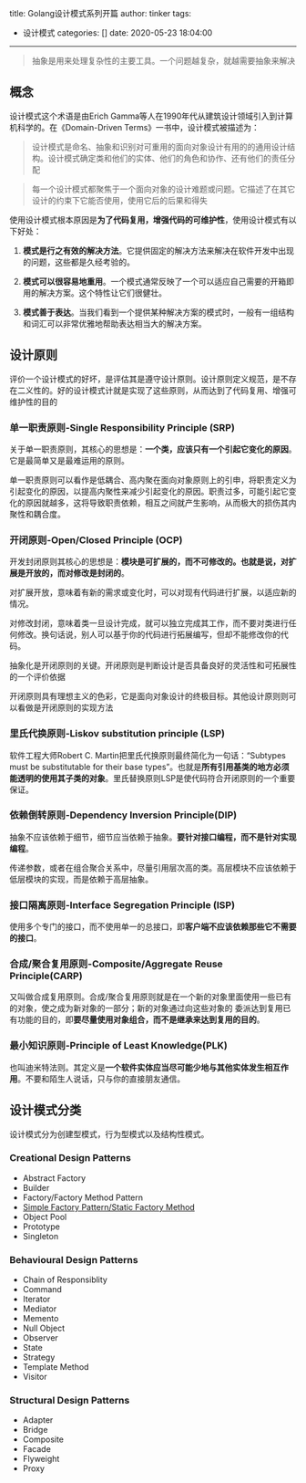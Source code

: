 title: Golang设计模式系列开篇
author: tinker
tags:
  - 设计模式
categories: []
date: 2020-05-23 18:04:00
---
<blockquote class="blockquote-center">抽象是用来处理复杂性的主要工具。一个问题越复杂，就越需要抽象来解决</blockquote>

## 概念

设计模式这个术语是由Erich Gamma等人在1990年代从建筑设计领域引入到计算机科学的。在《Domain-Driven Terms》一书中，设计模式被描述为：

> 设计模式是命名、抽象和识别对可重用的面向对象设计有用的的通用设计结构。设计模式确定类和他们的实体、他们的角色和协作、还有他们的责任分配

> 每一个设计模式都聚焦于一个面向对象的设计难题或问题。它描述了在其它设计的约束下它能否使用，使用它后的后果和得失

<!--more-->

使用设计模式根本原因是**为了代码复用，增强代码的可维护性**，使用设计模式有以下好处：

1. **模式是行之有效的解决方法**。它提供固定的解决方法来解决在软件开发中出现的问题，这些都是久经考验的。

2. **模式可以很容易地重用**。一个模式通常反映了一个可以适应自己需要的开箱即用的解决方案。这个特性让它们很健壮。

3. **模式善于表达**。当我们看到一个提供某种解决方案的模式时，一般有一组结构和词汇可以非常优雅地帮助表达相当大的解决方案。


## 设计原则

评价一个设计模式的好坏，是评估其是遵守设计原则。设计原则定义规范，是不存在二义性的。好的设计模式计就是实现了这些原则，从而达到了代码复用、增强可维护性的目的

### 单一职责原则-Single Responsibility Principle (SRP)

关于单一职责原则，其核心的思想是：**一个类，应该只有一个引起它变化的原因**。它是最简单又是最难运用的原则。
 
单一职责原则可以看作是低耦合、高内聚在面向对象原则上的引申，将职责定义为引起变化的原因，以提高内聚性来减少引起变化的原因。职责过多，可能引起它变化的原因就越多，这将导致职责依赖，相互之间就产生影响，从而极大的损伤其内聚性和耦合度。

  
 ### 开闭原则-Open/Closed Principle (OCP)
 
 开发封闭原则其核心的思想是：**模块是可扩展的，而不可修改的。也就是说，对扩展是开放的，而对修改是封闭的**。
 
对扩展开放，意味着有新的需求或变化时，可以对现有代码进行扩展，以适应新的情况。
 
对修改封闭，意味着类一旦设计完成，就可以独立完成其工作，而不要对类进行任何修改。换句话说，别人可以基于你的代码进行拓展编写，但却不能修改你的代码。
 
抽象化是开闭原则的关键。开闭原则是判断设计是否具备良好的灵活性和可拓展性的一个评价依据

开闭原则具有理想主义的色彩，它是面向对象设计的终极目标。其他设计原则则可以看做是开闭原则的实现方法


### 里氏代换原则-Liskov substitution principle (LSP)

软件工程大师Robert C. Martin把里氏代换原则最终简化为一句话：“Subtypes must be substitutable for their base types”。也就是**所有引用基类的地方必须能透明的使用其子类的对象**。里氏替换原则LSP是使代码符合开闭原则的一个重要保证。

### 依赖倒转原则-Dependency Inversion Principle(DIP)

抽象不应该依赖于细节，细节应当依赖于抽象。**要针对接口编程，而不是针对实现编程**。

传递参数，或者在组合聚合关系中，尽量引用层次高的类。高层模块不应该依赖于低层模块的实现，而是依赖于高层抽象。


### 接口隔离原则-Interface Segregation Principle (ISP)

使用多个专门的接口，而不使用单一的总接口，即**客户端不应该依赖那些它不需要的接口**。


### 合成/聚合复用原则-Composite/Aggregate Reuse Principle(CARP)

又叫做合成复用原则。合成/聚合复用原则就是在一个新的对象里面使用一些已有的对象，使之成为新对象的一部分；新的对象通过向这些对象的 委派达到复用已有功能的目的，即**要尽量使用对象组合，而不是继承来达到复用的目的**。

### 最小知识原则-Principle of Least Knowledge(PLK)

也叫迪米特法则。其定义是**一个软件实体应当尽可能少地与其他实体发生相互作用**。不要和陌生人说话，只与你的直接朋友通信。



## 设计模式分类

设计模式分为创建型模式，行为型模式以及结构性模式。

### Creational Design Patterns

- Abstract Factory
- Builder
- Factory/Factory Method Pattern
- [Simple Factory Pattern/Static Factory Method](/2020/06/22/Golang设计模式系列之简单工厂模式/)
- Object Pool
- Prototype
- Singleton

### Behavioural Design Patterns

- Chain of Responsiblity
- Command
- Iterator
- Mediator
- Memento
- Null Object
- Observer
-  State
- Strategy
- Template Method
- Visitor

### Structural Design Patterns

- Adapter
- Bridge
- Composite
- Facade
- Flyweight
- Proxy